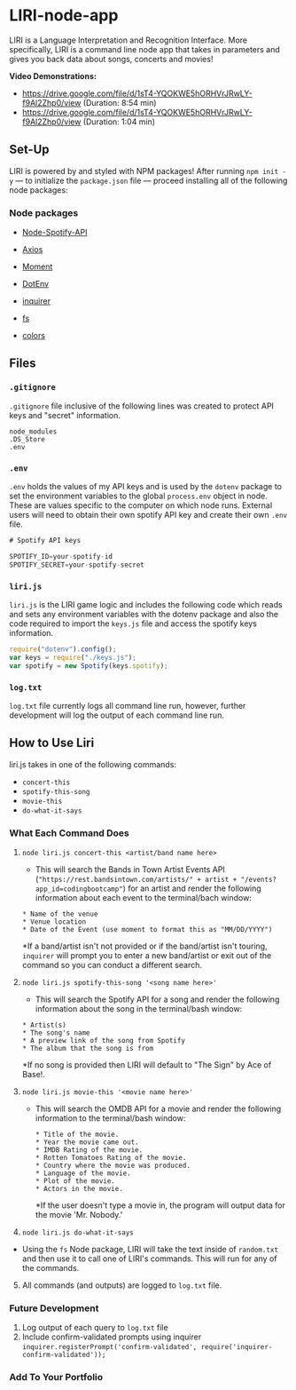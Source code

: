 # LIRI-node-app
LIRI is a Language Interpretation and Recognition Interface. More specifically, LIRI is a command line node app that takes in parameters and gives you back data about songs, concerts and movies!

<strong> Video Demonstrations:</strong> 
- https://drive.google.com/file/d/1sT4-YQOKWE5hORHVrJRwLY-f9Al2Zhp0/view (Duration: 8:54 min)
- https://drive.google.com/file/d/1sT4-YQOKWE5hORHVrJRwLY-f9Al2Zhp0/view (Duration: 1:04 min)

## Set-Up
LIRI is powered by and styled with NPM packages! After running `npm init -y` &mdash; to initialize the `package.json` file &mdash; proceed installing all of the following node packages:

### Node packages

  * [Node-Spotify-API](https://www.npmjs.com/package/node-spotify-api)

  * [Axios](https://www.npmjs.com/package/axios)

  * [Moment](https://www.npmjs.com/package/moment)

  * [DotEnv](https://www.npmjs.com/package/dotenv)

  * [inquirer](https://www.npmjs.com/package/inquirer)

  * [fs](https://www.npmjs.com/package/fs)

  * [colors](https://www.npmjs.com/package/colors)
  
## Files
### `.gitignore`
`.gitignore` file inclusive of the following lines was created to protect API keys and "secret" information.

```
node_modules
.DS_Store
.env
```

### `.env`
`.env` holds the values of my API keys and is used by the `dotenv` package to set the environment variables to the global `process.env` object in node. These are values specific to the computer on which node runs. External users will need to obtain their own spotify API key and create their own `.env` file.

```js
# Spotify API keys

SPOTIFY_ID=your-spotify-id
SPOTIFY_SECRET=your-spotify-secret

```

### `liri.js`
`liri.js` is the LIRI game logic and includes the following code which reads and sets any environment variables with the dotenv package and also the code required to import the `keys.js` file and access the spotify keys information.

```js
require("dotenv").config();
var keys = require("./keys.js");
var spotify = new Spotify(keys.spotify);
```

### `log.txt`
`log.txt` file currently logs all command line run, however, further development will log the output of each command line run. 

## How to Use Liri

liri.js takes in one of the following commands:

   * `concert-this`
   * `spotify-this-song`
   * `movie-this`
   * `do-what-it-says`

### What Each Command Does

1. `node liri.js concert-this <artist/band name here>`

   * This will search the Bands in Town Artist Events API (`"https://rest.bandsintown.com/artists/" + artist + "/events?app_id=codingbootcamp"`) for an artist and render the following information about each event to the terminal/bach window:
    
    ```
    * Name of the venue
    * Venue location
    * Date of the Event (use moment to format this as "MM/DD/YYYY")
    ```
    *If a band/artist isn't not provided or if the band/artist isn't touring, `inquirer` will prompt you to enter a new band/artist or exit out of the command so you can conduct a different search.
    
2. `node liri.js spotify-this-song '<song name here>'`

   * This will search the Spotify API for a song and render the following information about the song in the terminal/bash window:
   
    ```
    * Artist(s)
    * The song's name
    * A preview link of the song from Spotify
    * The album that the song is from
    ```
    *If no song is provided then LIRI will default to "The Sign" by Ace of Base!.

3. `node liri.js movie-this '<movie name here>'`

   * This will search the OMDB API for a movie and render the following information to the terminal/bash window:

     ```
     * Title of the movie.
     * Year the movie came out.
     * IMDB Rating of the movie.
     * Rotten Tomatoes Rating of the movie.
     * Country where the movie was produced.
     * Language of the movie.
     * Plot of the movie.
     * Actors in the movie.
     ```
     *If the user doesn't type a movie in, the program will output data for the movie 'Mr. Nobody.'

4. `node liri.js do-what-it-says`

  * Using the `fs` Node package, LIRI will take the text inside of `random.txt` and then use it to call one of LIRI's commands. This will run for any of the commands.

5. All commands (and outputs) are logged to `log.txt` file.

### Future Development
1. Log output of each query to `log.txt` file
2. Include confirm-validated prompts using inquirer
`inquirer.registerPrompt('confirm-validated', require('inquirer-confirm-validated'));`

### Add To Your Portfolio


